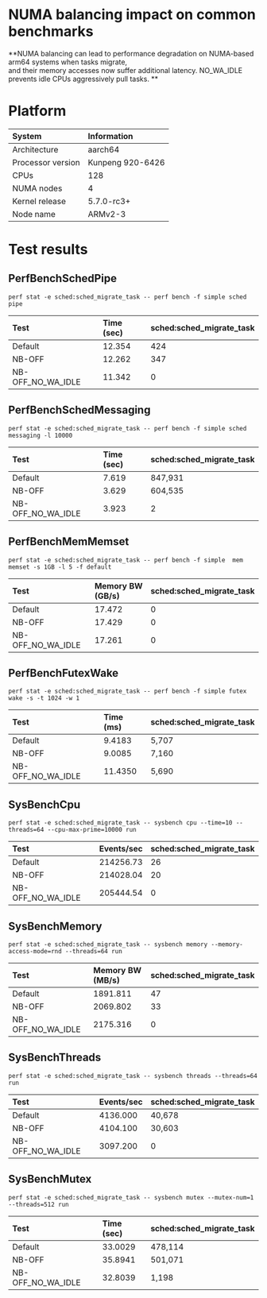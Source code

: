 
NUMA balancing impact on common benchmarks
==========================================


**NUMA balancing can lead to performance degradation on                    NUMA-based arm64 systems when tasks migrate,  
                    and their memory accesses now suffer additional latency.                    NO_WA_IDLE prevents idle CPUs aggressively pull tasks. **
# Platform
  

|System|Information|
| :--- | :--- |
|Architecture|aarch64|
|Processor version|Kunpeng 920-6426|
|CPUs|128|
|NUMA nodes|4|
|Kernel release|5.7.0-rc3+|
|Node name|ARMv2-3|

# Test results

## PerfBenchSchedPipe
  
~~~  
perf stat -e sched:sched_migrate_task -- perf bench -f simple sched pipe  
~~~
|Test|Time (sec)|sched:sched_migrate_task|
| :--- | :--- | :--- |
|Default|12.354|424|
|NB-OFF|12.262|347|
|NB-OFF_NO_WA_IDLE|11.342|0|
  

## PerfBenchSchedMessaging
  
~~~  
perf stat -e sched:sched_migrate_task -- perf bench -f simple sched messaging -l 10000  
~~~
|Test|Time (sec)|sched:sched_migrate_task|
| :--- | :--- | :--- |
|Default|7.619|847,931|
|NB-OFF|3.629|604,535|
|NB-OFF_NO_WA_IDLE|3.923|2|
  

## PerfBenchMemMemset
  
~~~  
perf stat -e sched:sched_migrate_task -- perf bench -f simple  mem memset -s 1GB -l 5 -f default  
~~~
|Test|Memory BW (GB/s)|sched:sched_migrate_task|
| :--- | :--- | :--- |
|Default|17.472|0|
|NB-OFF|17.429|0|
|NB-OFF_NO_WA_IDLE|17.261|0|
  

## PerfBenchFutexWake
  
~~~  
perf stat -e sched:sched_migrate_task -- perf bench -f simple futex wake -s -t 1024 -w 1  
~~~
|Test|Time (ms)|sched:sched_migrate_task|
| :--- | :--- | :--- |
|Default| 9.4183 |5,707|
|NB-OFF| 9.0085 |7,160|
|NB-OFF_NO_WA_IDLE| 11.4350 |5,690|
  

## SysBenchCpu
  
~~~  
perf stat -e sched:sched_migrate_task -- sysbench cpu --time=10 --threads=64 --cpu-max-prime=10000 run  
~~~
|Test|Events/sec|sched:sched_migrate_task|
| :--- | :--- | :--- |
|Default|214256.73|26|
|NB-OFF|214028.04|20|
|NB-OFF_NO_WA_IDLE|205444.54|0|
  

## SysBenchMemory
  
~~~  
perf stat -e sched:sched_migrate_task -- sysbench memory --memory-access-mode=rnd --threads=64 run  
~~~
|Test|Memory BW (MB/s)|sched:sched_migrate_task|
| :--- | :--- | :--- |
|Default|1891.811|47|
|NB-OFF|2069.802|33|
|NB-OFF_NO_WA_IDLE|2175.316|0|
  

## SysBenchThreads
  
~~~  
perf stat -e sched:sched_migrate_task -- sysbench threads --threads=64 run  
~~~
|Test|Events/sec|sched:sched_migrate_task|
| :--- | :--- | :--- |
|Default|4136.000|40,678|
|NB-OFF|4104.100|30,603|
|NB-OFF_NO_WA_IDLE|3097.200|0|
  

## SysBenchMutex
  
~~~  
perf stat -e sched:sched_migrate_task -- sysbench mutex --mutex-num=1 --threads=512 run  
~~~
|Test|Time (sec)|sched:sched_migrate_task|
| :--- | :--- | :--- |
|Default|33.0029|478,114|
|NB-OFF|35.8941|501,071|
|NB-OFF_NO_WA_IDLE|32.8039|1,198|
  
